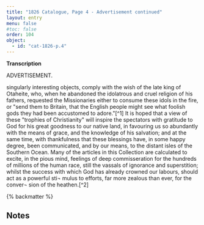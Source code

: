 ```yaml
---
title: "1826 Catalogue, Page 4 - Advertisement continued"
layout: entry
menu: false
#toc: false
order: 104
object:
  - id: "cat-1826-p.4"
---
```


**Transcription**

ADVERTISEMENT.

singularly interesting objects, comply with the wish of the
late king of Otaheite, who, when he abandoned the idolatrous
and cruel religion of his fathers, requested the Missionaries
either to consume these idols in the fire, or "send them to
Britain, that the English people might see what foolish gods
they had been accustomed to adore."[^1]
It is hoped that a view of these "trophies of Christianity"
will inspire the spectators with gratitude to God for his great
goodness to our native land, in favouring us so abundantly
with the means of grace, and the knowledge of his salvation;
and at the same time, with thankfulness that these blessings
have, in some happy degree, been communicated, and by our
means, to the distant isles of the Southern Ocean. Many of
the articles in this Collection are calculated to excite, in the
pious mind, feelings of deep commisseration for the hundreds
of millions of the human race, still the vassals of ignorance
and superstition; whilst the success with which God has
already crowned our labours, should act as a powerful sti¬
mulus to efforts, far more zealous than ever, for the conver¬
sion of the heathen.[^2]

{% backmatter %}

## Notes
[^6]: A quotation from a letter sent to missionaries on Moorea by Pomare on 19 Feburary 1816, evidently a translation since the words used here are different to those that appeared in the *Missionary Chronicle* in January 1818, although the sentiment is the same. See: *31 October 1816. Parramatta*, the fourth chapter in this volume.
[^7]: The only significant success that could be claimed by the London Missionary Society in 1826 was the conversion of Tahiti and surrounding islands through the adoption of Christianity by Pomare II and his political allies. It is perhaps unsurprising then, that this features so prominently in the Advertisement, and that 'Idols' sent back as a consequence of these conversions were so prominent within the museum.
{% endbackmatter %}


